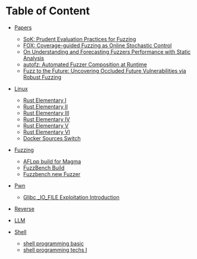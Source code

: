 # Table of Content

<!-- * [Cover](README.md)
* [About The Author](About.md)
* [Acknowledgements](Acknowledgements.md)
* [Introduction](Introduction.md) -->
<!-- * [Table of Content](SUMMARY.md) -->

<!-- relative path must be without ./ prefix or will occur bugs -->
* [Papers](papers/index.md)
  * [SoK: Prudent Evaluation Practices for Fuzzing](papers/SoK_Prudent_Evaluation_Practices_for_Fuzzing.md)
  * [FOX: Coverage-guided Fuzzing as Online Stochastic Control](papers/FOX.md)
  * [On Understanding and Forecasting Fuzzers Performance with Static Analysis](papers/On_Understanding.md)
  * [autofz: Automated Fuzzer Composition at Runtime](papers/autofz.md)
  * [Fuzz to the Future:  Uncovering Occluded Future Vulnerabilities via Robust Fuzzing](papers/Fuzz_to_the_Future.md)


* [Linux](linux/index.md)
  <!-- * [Kernel I](linux/kernel_I.md) -->
  * [Rust Elementary I](linux/rust_elementary_I.md)
  * [Rust Elementary II](linux/rust_elementary_II.md)
  * [Rust Elementary III](linux/rust_elementary_III.md)
  * [Rust Elementary IV](linux/rust_elementary_IV.md)
  * [Rust Elementary V](linux/rust_elementary_V.md)
  * [Rust Elementary VI](linux/rust_elementary_VI.md)
  * [Docker Sources Switch](linux/docker_sources_switch.md)



* [Fuzzing](fuzzing/index.md)
  * [AFLpp build for Magma](fuzzing/AFLpp_build_on_Magma.md)
  * [FuzzBench Build](fuzzing/fuzzbench_build.md)
  <!-- * [Magma new Fuzzer](fuzzing/magma_new_fuzzer.md) -->
  * [Fuzzbench new Fuzzer](fuzzing/fuzzbench_new_fuzzer.md)
  


* [Pwn](pwn/index.md)
  * [Glibc _IO_FILE Exploitation Introduction](pwn/glibc_IO_FILE_exploitation.md)



* [Reverse](reverse/index.md)



* [LLM](LLM/index.md)
  <!-- * [Reproduction of KAG](LLM/Reproduction_KAG.md) -->



* [Shell](shell/index.md)
  * [shell programming basic](shell/shell_programming_basic.md)
  * [shell programming techs I](shell/shell_programming_techs_I.md)



<!-- no need to use details tag to trigger toggle function -->
<!-- * <details>
    <summary><a href="shell/index.md">Shell</a></summary>
    * [Shell Programming Basic](shell/shell_programming_basic.md)
    * [Shell Programming Techs I](shell/shell_programming_techs_I.md)
</details> -->